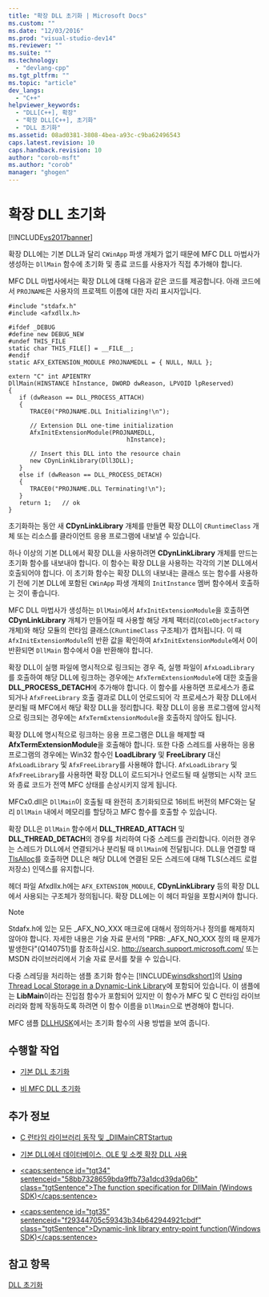 ```yaml
---
title: "확장 DLL 초기화 | Microsoft Docs"
ms.custom: ""
ms.date: "12/03/2016"
ms.prod: "visual-studio-dev14"
ms.reviewer: ""
ms.suite: ""
ms.technology: 
  - "devlang-cpp"
ms.tgt_pltfrm: ""
ms.topic: "article"
dev_langs: 
  - "C++"
helpviewer_keywords: 
  - "DLL[C++], 확장"
  - "확장 DLL[C++], 초기화"
  - "DLL 초기화"
ms.assetid: 08ad0381-3808-4bea-a93c-c9ba62496543
caps.latest.revision: 10
caps.handback.revision: 10
author: "corob-msft"
ms.author: "corob"
manager: "ghogen"
---
```

# 확장 DLL 초기화
[!INCLUDE[vs2017banner](../assembler/inline/includes/vs2017banner.md)]

확장 DLL에는 기본 DLL과 달리 `CWinApp` 파생 개체가 없기 때문에 MFC DLL 마법사가 생성하는 `DllMain` 함수에 초기화 및 종료 코드를 사용자가 직접 추가해야 합니다.  
  
 MFC DLL 마법사에서는 확장 DLL에 대해 다음과 같은 코드를 제공합니다.  아래 코드에서 `PROJNAME`은 사용자의 프로젝트 이름에 대한 자리 표시자입니다.  
  
```  
#include "stdafx.h"  
#include <afxdllx.h>  
  
#ifdef _DEBUG  
#define new DEBUG_NEW  
#undef THIS_FILE  
static char THIS_FILE[] = __FILE__;  
#endif  
static AFX_EXTENSION_MODULE PROJNAMEDLL = { NULL, NULL };  
  
extern "C" int APIENTRY  
DllMain(HINSTANCE hInstance, DWORD dwReason, LPVOID lpReserved)  
{  
   if (dwReason == DLL_PROCESS_ATTACH)  
   {  
      TRACE0("PROJNAME.DLL Initializing!\n");  
  
      // Extension DLL one-time initialization  
      AfxInitExtensionModule(PROJNAMEDLL,   
                                 hInstance);  
  
      // Insert this DLL into the resource chain  
      new CDynLinkLibrary(Dll3DLL);  
   }  
   else if (dwReason == DLL_PROCESS_DETACH)  
   {  
      TRACE0("PROJNAME.DLL Terminating!\n");  
   }  
   return 1;   // ok  
}  
```  
  
 초기화하는 동안 새 **CDynLinkLibrary** 개체를 만들면 확장 DLL이 `CRuntimeClass` 개체 또는 리소스를 클라이언트 응용 프로그램에 내보낼 수 있습니다.  
  
 하나 이상의 기본 DLL에서 확장 DLL을 사용하려면 **CDynLinkLibrary** 개체를 만드는 초기화 함수를 내보내야 합니다.  이 함수는 확장 DLL을 사용하는 각각의 기본 DLL에서 호출되어야 합니다.  이 초기화 함수는 확장 DLL의 내보내는 클래스 또는 함수를 사용하기 전에 기본 DLL에 포함된 `CWinApp` 파생 개체의 `InitInstance` 멤버 함수에서 호출하는 것이 좋습니다.  
  
 MFC DLL 마법사가 생성하는 `DllMain`에서 `AfxInitExtensionModule`을 호출하면 **CDynLinkLibrary** 개체가 만들어질 때 사용할 해당 개체 팩터리\(`COleObjectFactory` 개체\)와 해당 모듈의 런타임 클래스\(`CRuntimeClass` 구조체\)가 캡처됩니다.  이 때 `AfxInitExtensionModule`의 반환 값을 확인하여 `AfxInitExtensionModule`에서 0이 반환되면 `DllMain` 함수에서 0을 반환해야 합니다.  
  
 확장 DLL이 실행 파일에 명시적으로 링크되는 경우 즉, 실행 파일이 `AfxLoadLibrary`를 호출하여 해당 DLL에 링크하는 경우에는 `AfxTermExtensionModule`에 대한 호출을 **DLL\_PROCESS\_DETACH**에 추가해야 합니다.  이 함수를 사용하면 프로세스가 종료되거나 `AfxFreeLibrary` 호출 결과로 DLL이 언로드되어 각 프로세스가 확장 DLL에서 분리될 때 MFC에서 해당 확장 DLL을 정리합니다.  확장 DLL이 응용 프로그램에 암시적으로 링크되는 경우에는 `AfxTermExtensionModule`을 호출하지 않아도 됩니다.  
  
 확장 DLL에 명시적으로 링크하는 응용 프로그램은 DLL을 해제할 때 **AfxTermExtensionModule**을 호출해야 합니다.  또한 다중 스레드를 사용하는 응용 프로그램의 경우에는 Win32 함수인 **LoadLibrary** 및 **FreeLibrary** 대신 `AfxLoadLibrary` 및 `AfxFreeLibrary`를 사용해야 합니다.  `AfxLoadLibrary` 및 `AfxFreeLibrary`를 사용하면 확장 DLL이 로드되거나 언로드될 때 실행되는 시작 코드와 종료 코드가 전역 MFC 상태를 손상시키지 않게 됩니다.  
  
 MFCx0.dll은 `DllMain`이 호출될 때 완전히 초기화되므로 16비트 버전의 MFC와는 달리 `DllMain` 내에서 메모리를 할당하고 MFC 함수를 호출할 수 있습니다.  
  
 확장 DLL은 `DllMain` 함수에서 **DLL\_THREAD\_ATTACH** 및 **DLL\_THREAD\_DETACH**의 경우를 처리하여 다중 스레드를 관리합니다.  이러한 경우는 스레드가 DLL에서 연결되거나 분리될 때 `DllMain`에 전달됩니다.  DLL을 연결할 때 [TlsAlloc](http://msdn.microsoft.com/library/windows/desktop/ms686801)를 호출하면 DLL은 해당 DLL에 연결된 모든 스레드에 대해 TLS\(스레드 로컬 저장소\) 인덱스를 유지합니다.  
  
 헤더 파일 Afxdllx.h에는 `AFX_EXTENSION_MODULE`, **CDynLinkLibrary** 등의 확장 DLL에서 사용되는 구조체가 정의됩니다.  확장 DLL에는 이 헤더 파일을 포함시켜야 합니다.  
  
> [!NOTE]
>  Stdafx.h에 있는 모든 \_AFX\_NO\_XXX 매크로에 대해서 정의하거나 정의를 해제하지 않아야 합니다.  자세한 내용은 기술 자료 문서의 "PRB: \_AFX\_NO\_XXX 정의 때 문제가 발생한다"\(Q140751\)를 참조하십시오.  [http:\/\/search.support.microsoft.com\/](http://search.support.microsoft.com/) 또는 MSDN 라이브러리에서 기술 자료 문서를 찾을 수 있습니다.  
  
 다중 스레딩을 처리하는 샘플 초기화 함수는 [!INCLUDE[winsdkshort](../atl/reference/includes/winsdkshort_md.md)]의 [Using Thread Local Storage in a Dynamic\-Link Library](http://msdn.microsoft.com/library/windows/desktop/ms686997)에 포함되어 있습니다.  이 샘플에는 **LibMain**이라는 진입점 함수가 포함되어 있지만 이 함수가 MFC 및 C 런타임 라이브러리와 함께 작동하도록 하려면 이 함수 이름을 `DllMain`으로 변경해야 합니다.  
  
 MFC 샘플 [DLLHUSK](http://msdn.microsoft.com/ko-kr/dfcaa6ff-b8e2-4efd-8100-ee3650071f90)에서는 초기화 함수의 사용 방법을 보여 줍니다.  
  
## 수행할 작업  
  
-   [기본 DLL 초기화](../build/initializing-regular-dlls.md)  
  
-   [비 MFC DLL 초기화](../build/initializing-non-mfc-dlls.md)  
  
## 추가 정보  
  
-   [C 런타임 라이브러리 동작 및 \_DllMainCRTStartup](../build/run-time-library-behavior.md)  
  
-   [기본 DLL에서 데이터베이스, OLE 및 소켓 확장 DLL 사용](../build/using-database-ole-and-sockets-extension-dlls-in-regular-dlls.md)  
  
-   [\<caps:sentence id\="tgt34" sentenceid\="58bb7328659bda9ffb73a1dcd39da06b" class\="tgtSentence"\>The function specification for DllMain \(Windows SDK\)\<\/caps:sentence\>](http://msdn.microsoft.com/library/windows/desktop/ms682583)  
  
-   [\<caps:sentence id\="tgt35" sentenceid\="f29344705c59343b34b642944921cbdf" class\="tgtSentence"\>Dynamic\-link library entry\-point function\(Windows SDK\)\<\/caps:sentence\>](http://msdn.microsoft.com/library/windows/desktop/ms682596)  
  
## 참고 항목  
 [DLL 초기화](../build/initializing-a-dll.md)